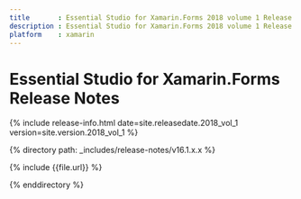 ```yaml
---
title       : Essential Studio for Xamarin.Forms 2018 volume 1 Release Notes
description : Essential Studio for Xamarin.Forms 2018 volume 1 Release Notes
platform    : xamarin
---
```


# Essential Studio for Xamarin.Forms Release Notes

{% include release-info.html date=site.releasedate.2018_vol_1 version=site.version.2018_vol_1 %} 

{% directory path: _includes/release-notes/v16.1.x.x %}

{% include {{file.url}} %}

{% enddirectory %}